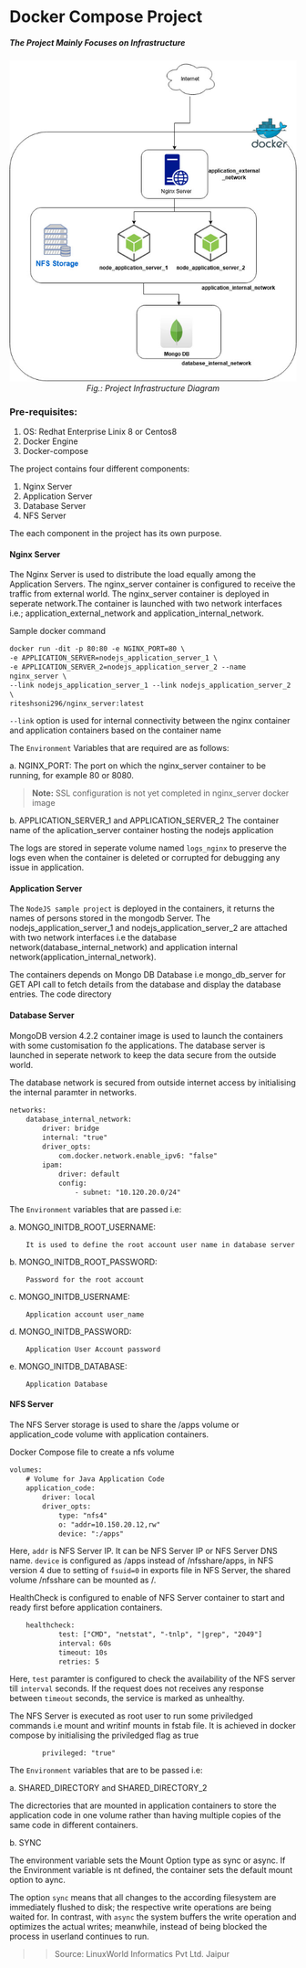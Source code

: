 # Docker Compose Project
##### The Project Mainly Focuses on Infrastructure

<p align="center">
  <img src="/images/docker_compose_infra_final.jpg" width="650" title="Infrastructure Diagram">
  <br>
  <em>Fig.: Project Infrastructure Diagram </em>
</p>


### Pre-requisites:
1. OS: Redhat Enterprise  Linix 8 or Centos8
2. Docker Engine 
3. Docker-compose 


The project contains four different components:
1. Nginx Server
2. Application Server
3. Database Server
4. NFS Server

The each component in the project has its own purpose. 

#### Nginx Server

The Nginx Server is used to distribute the load equally  among the Application Servers. The nginx_server container is configured to receive the traffic from external world. The nginx_server container is deployed in seperate network.The container is launched with two network interfaces i.e.; application_external_network and application_internal_network.

Sample docker command
```
docker run -dit -p 80:80 -e NGINX_PORT=80 \
-e APPLICATION_SERVER=nodejs_application_server_1 \
-e APPLICATION_SERVER_2=nodejs_application_server_2 --name nginx_server \
--link nodejs_application_server_1 --link nodejs_application_server_2 \
riteshsoni296/nginx_server:latest
```

`--link` option is used for internal connectivity between the nginx container and application containers based on the container name

The `Environment` Variables that are required are as follows:

a. NGINX_PORT:
    The port on which the nginx_server container to be running, for example 80 or 8080.

 > **Note:**
 > SSL configuration is not yet completed in nginx_server docker image

b. APPLICATION_SERVER_1 and APPLICATION_SERVER_2
  The container name of the aplication_server container hosting the nodejs application 

The logs are stored in seperate volume named `logs_nginx` to preserve the logs even when the container is deleted or corrupted for debugging any issue in application. 


#### Application Server

The `NodeJS sample project` is deployed in the containers, it returns the names of persons stored in the mongodb Server. The nodejs_application_server_1 and nodejs_application_server_2 are attached with two network interfaces i.e the database network(database_internal_network) and application internal network(application_internal_network).

The containers depends on Mongo DB Database i.e mongo_db_server for GET API call to fetch details from the database and display the database entries. The code directory 


#### Database Server

MongoDB version 4.2.2 container image is used to launch the containers with some customisation fo the applications. The database server is launched  in seperate network to keep the data secure from the outside world.

The database network is secured from outside internet access by initialising the internal paramter in networks.

```
networks:
    database_internal_network:
        driver: bridge
        internal: "true"
        driver_opts:
            com.docker.network.enable_ipv6: "false"
        ipam:
            driver: default
            config:
                - subnet: "10.120.20.0/24"
```

The `Environment` variables that are passed i.e:

a. MONGO_INITDB_ROOT_USERNAME:

        It is used to define the root account user name in database server

b. MONGO_INITDB_ROOT_PASSWORD: 

        Password for the root account

c. MONGO_INITDB_USERNAME: 

        Application account user_name

d. MONGO_INITDB_PASSWORD: 

        Application User Account password

e. MONGO_INITDB_DATABASE: 

        Application Database
        
#### NFS Server

The NFS Server storage is used to share the /apps volume or application_code volume with application containers.

Docker Compose file to create a nfs volume

```
volumes:
    # Volume for Java Application Code
    application_code:
        driver: local
        driver_opts:
            type: "nfs4"
            o: "addr=10.150.20.12,rw"
            device: ":/apps"
```

Here,
    `addr` is NFS Server IP. It can be NFS Server IP or NFS Server DNS name.
    `device` is configured as /apps instead of /nfsshare/apps, in NFS version 4 due to setting of `fsuid=0` in exports file in NFS Server, the shared volume /nfsshare can be mounted as /.
    
HealthCheck is configured to enable of NFS Server container to start and ready first before application containers.

```
    healthcheck:
            test: ["CMD", "netstat", "-tnlp", "|grep", "2049"]
            interval: 60s
            timeout: 10s
            retries: 5
```
Here,
    `test` paramter is configured to check the availability of the NFS server till `interval` seconds. 
    If the request does not receives any response between `timeout` seconds, the service is marked as unhealthy.
    
The NFS Server is executed as root user to run some priviledged commands i.e mount and writinf mounts in fstab file. It is achieved in docker compose by initialising the priviledged flag as true

```
        privileged: "true"
```
    
The `Environment` variables that are to be passed i.e:

a. SHARED_DIRECTORY and SHARED_DIRECTORY_2

The dicrectories that are mounted in application containers to store the application code in one volume rather than having multiple copies of the same code in different containers.

b. SYNC

The environment variable sets the Mount Option type as sync or async. If the Environment variable is nt defined, the container sets the default mount option to aync.  

The option `sync` means that all changes to the according filesystem are immediately flushed to disk; the respective write operations are being waited for. In contrast, with `async` the system buffers the write operation and optimizes the actual writes; meanwhile, instead of being blocked the process in userland continues to run.


>> Source: LinuxWorld Informatics Pvt Ltd. Jaipur
